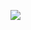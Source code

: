 ![](https://www.nta.go.jp/tmp/e09c4e80-3217-40ae-ae50-f665a89fc525/images/ae39e807d3e710d9c23f5952da1b16866aa3ce8cd7e428d5022011fb5199759d.jpg)